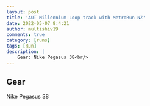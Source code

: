 ```yaml
---
layout: post
title: 'AUT Millennium Loop track with MetroRun NZ'
date: 2022-05-07 8:4:21
author: multishiv19
comments: true
category: [runs]
tags: [Run]
description: |
    Gear: Nike Pegasus 38<br/>
---
```


## Gear
Nike Pegasus 38



<div width='100%' class='strava-embed-placeholder' data-embed-type='activity' data-embed-id='7104895044'></div>
<script src='https://strava-embeds.com/embed.js'></script>
